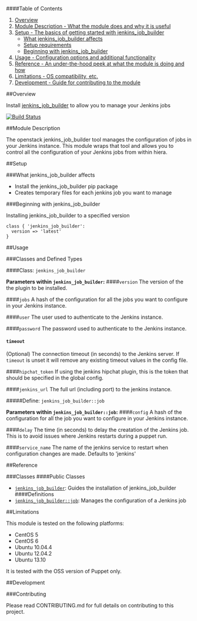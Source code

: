 ####Table of Contents

1. [Overview](#overview)
2. [Module Description - What the module does and why it is useful](#module-description)
3. [Setup - The basics of getting started with jenkins_job_builder](#setup)
    * [What jenkins_job_builder affects](#what-jenkins_job_builder-affects)
    * [Setup requirements](#setup-requirements)
    * [Beginning with jenkins_job_builder](#beginning-with-jenkins_job_builder)
4. [Usage - Configuration options and additional functionality](#usage)
5. [Reference - An under-the-hood peek at what the module is doing and how](#reference)
5. [Limitations - OS compatibility, etc.](#limitations)
6. [Development - Guide for contributing to the module](#development)

##Overview

Install [jenkins_job_builder](ci.openstack.org/jenkins-job-builder/) to allow you to manage your Jenkins jobs  

[![Build Status](https://api.travis-ci.org/voxpupuli/puppet-jenkins_job_builder.png)](https://travis-ci.org/voxpupuli/puppet-jenkins_job_builder)

##Module Description

The openstack jenkins_job_builder tool manages the configuration of jobs in your Jenkins instance. This module wraps that tool and allows you to control
all the configuration of your Jenkins jobs from within hiera.

##Setup

###What jenkins_job_builder affects

* Install the jenkins_job_builder pip package
* Creates temporary files for each jenkins job you want to manage

###Beginning with jenkins_job_builder

Installing jenkins_job_builder to a specified version

```puppet
class { 'jenkins_job_builder':
  version => 'latest'
}
```

##Usage

###Classes and Defined Types

####Class: `jenkins_job_builder`

**Parameters within `jenkins_job_builder`:**
####`version`
The version of the the plugin to be installed.

####`jobs`
A hash of the configuration for all the jobs you want to configure in your Jenkins instance.

####`user`
The user used to authenticate to the Jenkins instance.

####`password`
The password used to authenticate to the Jenkins instance.

#### `timeout`
(Optional) The connection timeout (in seconds) to the Jenkins server. If `timeout` is unset it will remove any existing timeout values in the config file.

####`hipchat_token`
If using the jenkins hipchat plugin, this is the token that should be specified in the global config.

####`jenkins_url`
The full url (including port) to the jenkins instance.

#####Define: `jenkins_job_builder::job`

**Parameters within `jenkins_job_builder::job`:**
####`config`
A hash of the configuration for all the job you want to configure in your Jenkins instance.

####`delay`
The time (in seconds) to delay the creatation of the Jenkins job. This is to avoid issues where Jenkins restarts during a puppet run.

####`service_name`
The name of the jenkins service to restart when configuration changes are made. Defaults to 'jenkins'

##Reference

###Classes
####Public Classes
* [`jenkins_job_builder`](#class-jenkins_job_builder): Guides the installation of jenkins_job_builder
####Definitions
* [`jenkins_job_builder::job`](#define-job): Manages the configuration of a Jenkins job

##Limitations

This module is tested on the following platforms:

* CentOS 5
* CentOS 6
* Ubuntu 10.04.4
* Ubuntu 12.04.2
* Ubuntu 13.10

It is tested with the OSS version of Puppet only.

##Development

###Contributing

Please read CONTRIBUTING.md for full details on contributing to this project.

